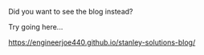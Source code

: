 Did you want to see the blog instead?

Try going here...

https://engineerjoe440.github.io/stanley-solutions-blog/
